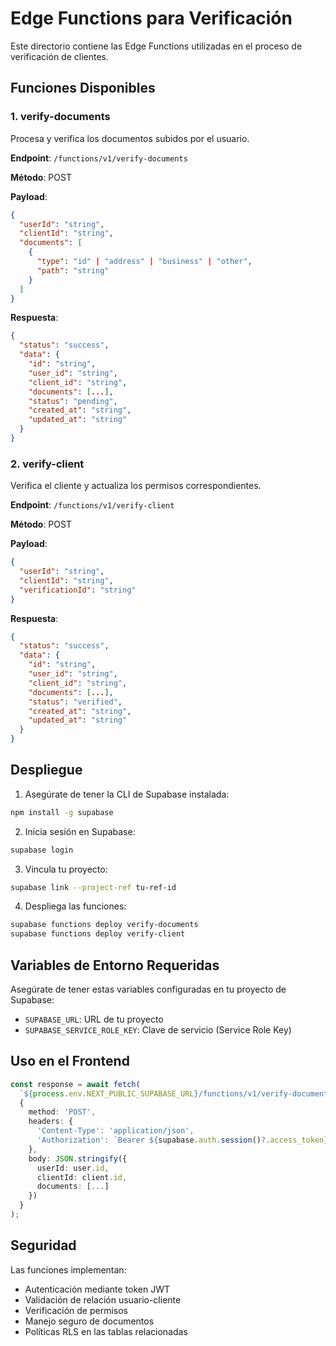 # Edge Functions para Verificación

Este directorio contiene las Edge Functions utilizadas en el proceso de verificación de clientes.

## Funciones Disponibles

### 1. verify-documents

Procesa y verifica los documentos subidos por el usuario.

**Endpoint**: `/functions/v1/verify-documents`

**Método**: POST

**Payload**:
```json
{
  "userId": "string",
  "clientId": "string",
  "documents": [
    {
      "type": "id" | "address" | "business" | "other",
      "path": "string"
    }
  ]
}
```

**Respuesta**:
```json
{
  "status": "success",
  "data": {
    "id": "string",
    "user_id": "string",
    "client_id": "string",
    "documents": [...],
    "status": "pending",
    "created_at": "string",
    "updated_at": "string"
  }
}
```

### 2. verify-client

Verifica el cliente y actualiza los permisos correspondientes.

**Endpoint**: `/functions/v1/verify-client`

**Método**: POST

**Payload**:
```json
{
  "userId": "string",
  "clientId": "string",
  "verificationId": "string"
}
```

**Respuesta**:
```json
{
  "status": "success",
  "data": {
    "id": "string",
    "user_id": "string",
    "client_id": "string",
    "documents": [...],
    "status": "verified",
    "created_at": "string",
    "updated_at": "string"
  }
}
```

## Despliegue

1. Asegúrate de tener la CLI de Supabase instalada:
```bash
npm install -g supabase
```

2. Inicia sesión en Supabase:
```bash
supabase login
```

3. Vincula tu proyecto:
```bash
supabase link --project-ref tu-ref-id
```

4. Despliega las funciones:
```bash
supabase functions deploy verify-documents
supabase functions deploy verify-client
```

## Variables de Entorno Requeridas

Asegúrate de tener estas variables configuradas en tu proyecto de Supabase:

- `SUPABASE_URL`: URL de tu proyecto
- `SUPABASE_SERVICE_ROLE_KEY`: Clave de servicio (Service Role Key)

## Uso en el Frontend

```typescript
const response = await fetch(
  `${process.env.NEXT_PUBLIC_SUPABASE_URL}/functions/v1/verify-documents`,
  {
    method: 'POST',
    headers: {
      'Content-Type': 'application/json',
      'Authorization': `Bearer ${supabase.auth.session()?.access_token}`
    },
    body: JSON.stringify({
      userId: user.id,
      clientId: client.id,
      documents: [...]
    })
  }
);
```

## Seguridad

Las funciones implementan:
- Autenticación mediante token JWT
- Validación de relación usuario-cliente
- Verificación de permisos
- Manejo seguro de documentos
- Políticas RLS en las tablas relacionadas
